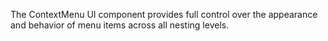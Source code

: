 The ContextMenu UI component provides full control over the appearance and behavior of&nbsp;menu items across all nesting levels.